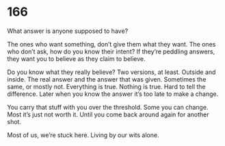 # 166

What answer is anyone supposed to have? 

The ones who want something, don’t give them what they want. The ones who don’t ask, how do you know their intent? If they’re peddling answers, they want you to believe as they claim to believe.

Do you know what they really believe? Two versions, at least. Outside and inside. The real answer and the answer that was given. Sometimes the same, or mostly not. Everything is true. Nothing is true. Hard to tell the difference. Later when you know the answer it’s too late to make a change. 

You carry that stuff with you over the threshold. Some you can change. Most it’s just not worth it. Until you come back around again for another shot. 

Most of us, we’re stuck here. Living by our wits alone. 